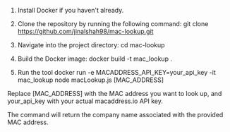 1. Install Docker if you haven't already.

2. Clone the repository by running the following command:
git clone https://github.com/jinalshah98/mac-lookup.git

3. Navigate into the project directory:
cd mac-lookup

4. Build the Docker image:
docker build -t mac_lookup .

5. Run the tool 
docker run -e MACADDRESS_API_KEY=your_api_key -it mac_lookup node macLookup.js [MAC_ADDRESS]

Replace [MAC_ADDRESS] with the MAC address you want to look up, and your_api_key with your actual macaddress.io API key.

The command will return the company name associated with the provided MAC address.

